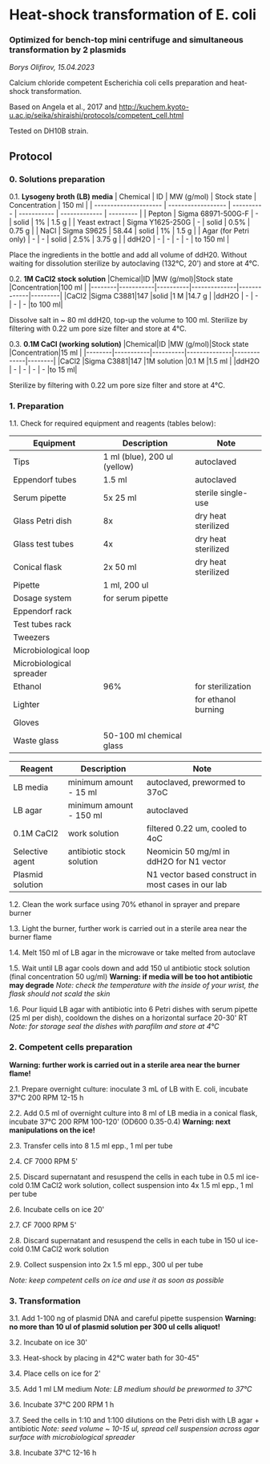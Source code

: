 Heat-shock transformation of E. coli
======================================

### Optimized for bench-top mini centrifuge and simultaneous transformation by 2 plasmids

*Borys Olifirov, 15.04.2023*

Calcium chloride competent Escherichia coli cells preparation and heat-shock transformation.

Based on Angela et al., 2017 and http://kuchem.kyoto-u.ac.jp/seika/shiraishi/protocols/competent_cell.html

Tested on DH10B strain.

## Protocol
### 0. Solutions preparation
0.1. **Lysogeny broth (LB) media**
| Chemical              | ID                 | MW (g/mol) | Stock state | Concentration | 150 ml    |
| --------------------- | ------------------ | ---------- | ----------- | ------------- | --------- |
| Pepton                | Sigma 68971-500G-F | -          | solid       | 1%            | 1.5 g     |
| Yeast extract         | Sigma Y1625-250G   | -          | solid       | 0.5%          | 0.75 g    |
| NaCl                  | Sigma S9625        | 58.44      | solid       | 1%            | 1.5 g     |
| Agar (for Petri only) | -                  | -          | solid       | 2.5%          | 3.75 g    |
| ddH2O                 | -                  | -          | -           | -             | to 150 ml |

Place the ingredients in the bottle and add all volume of ddH20.  Without waiting for dissolution sterilize by autoclaving (132°C, 20') and store at 4°C.

0.2. **1M CaCl2 stock solution**
|Chemical|ID         |MW (g/mol)|Stock state   |Concentration|100 ml   |
|--------|-----------|----------|--------------|-------------|---------|
|CaCl2   |Sigma C3881|147       |solid         |1 M          |14.7 g   |
|ddH2O   | -         | -        | -            | -           |to 100 ml|

Dissolve salt in \~ 80 ml ddH20, top-up the volume to 100 ml. Sterilize by filtering with 0.22 um pore size filter and store at 4°C.

0.3. **0.1M CaCl (working solution)**
|Chemical|ID         |MW (g/mol)|Stock state   |Concentration|15 ml   |
|--------|-----------|----------|--------------|-------------|--------|
|CaCl2   |Sigma C3881|147       |1M solution   |0.1 M        |1.5 ml  |
|ddH2O   | -         | -        | -            | -           |to 15 ml|

Sterilize by filtering with 0.22 um pore size filter and store at 4°C.

### 1. Preparation
1.1. Check for required equipment and reagents (tables below):

| **Equipment**            | Description                  | Note                |
| ------------------------ | ---------------------------- | ------------------- |
| Tips                     | 1 ml (blue), 200 ul (yellow) | autoclaved          |
| Eppendorf tubes          | 1.5 ml                       | autoclaved          |
| Serum pipette            | 5x 25 ml                     | sterile single-use  |
| Glass Petri dish         | 8x                           | dry heat sterilized |
| Glass test tubes         | 4x                           | dry heat sterilized |
| Conical flask            | 2x 50 ml                     | dry heat sterilized |
| Pipette                  | 1 ml, 200 ul                 |                     |
| Dosage system            | for serum pipette            |                     |
| Eppendorf rack           |                              |                     |
| Test tubes rack          |                              |                     |
| Tweezers                 |                              |                     |
| Microbiological loop     |                              |                     |
| Microbiological spreader |                              |                     |
| Ethanol                  | 96%                          | for sterilization   |
| Lighter                  |                              | for ethanol burning |
| Gloves                   |                              |                     |
| Waste glass              | 50-100 ml chemical glass     |                     |

| **Reagent**      | Description               | Note                                               |
| ---------------- | ------------------------- | -------------------------------------------------- |
| LB media         | minimum amount - 15 ml    | autoclaved, prewormed to 37oC                      |
| LB agar          | minimum amount - 150 ml   | autoclaved                                         |
| 0.1M CaCl2       | work solution             | filtered 0.22 um, cooled to 4oC                    |
| Selective agent  | antibiotic stock solution | Neomicin 50 mg/ml in ddH2O for N1 vector           |
| Plasmid solution |                           | N1 vector based construct in most cases in our lab |

1.2. Clean the work surface using 70% ethanol in sprayer and prepare burner

1.3. Light the burner, further work is carried out in a sterile area near the burner flame

1.4. Melt 150 ml of LB agar in the microwave or take melted from autoclave

1.5. Wait until LB agar cools down and add 150 ul antibiotic stock solution (final concentration 50 ug/ml)
**Warning: if media will be too hot antibiotic may degrade**
*Note: check the temperature with the inside of your wrist, the flask should not scald the skin*
    
1.6. Pour liquid LB agar with antibiotic into 6 Petri dishes with serum pipette (25 ml per dish), cooldown the dishes on a horizontal surface 20-30' RT
*Note: for storage seal the dishes with parafilm and store at 4°C*


### 2. Competent cells preparation
**Warning: further work is carried out in a sterile area near the burner flame!**

2.1. Prepare overnight culture: inoculate 3 mL of LB with E. coli, incubate 37°C 200 RPM 12-15 h

2.2. Add 0.5 ml of overnight culture into 8 ml of LB media in a conical flask, incubate 37°C 200 RPM 100-120' (OD600 0.35-0.4)
**Warning: next manipulations on the ice!**

2.3. Transfer cells into 8 1.5 ml epp., 1 ml per tube

2.4. CF 7000 RPM 5'

2.5. Discard supernatant and resuspend the cells in each tube in 0.5 ml ice-cold 0.1M CaCl2 work solution, collect suspension into 4x 1.5 ml epp., 1 ml per tube

2.6. Incubate cells on ice 20'

2.7. CF 7000 RPM 5'

2.8. Discard supernatant and resuspend the cells in each tube in 150 ul ice-cold 0.1M CaCl2 work solution

2.9. Collect suspension into 2x 1.5 ml epp., 300 ul per tube

*Note: keep competent cells on ice and use it as soon as possible*


### 3. Transformation

3.1. Add 1-100 ng of plasmid DNA and careful pipette suspension
**Warning: no more than 10 ul of plasmid solution per 300 ul cells aliquot!**

3.2. Incubate on ice 30'

3.3. Heat-shock by placing in 42°C water bath for 30-45"

3.4. Place cells on ice for 2'

3.5. Add 1 ml LM medium
*Note: LB medium should be prewormed to 37°C*

3.6. Incubate 37°C 200 RPM 1 h

3.7. Seed the cells in 1:10 and 1:100 dilutions on the Petri dish with LB agar + antibiotic
*Note: seed volume \~ 10-15 ul, spread cell suspension across agar surface with microbiological spreader*

3.8. Incubate 37°C 12-16 h
